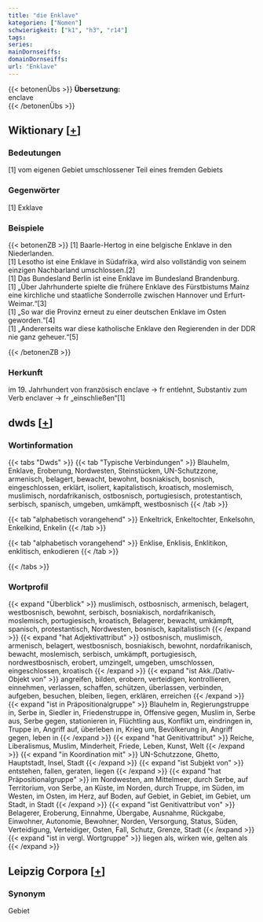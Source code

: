 ```yaml
---
title: "die Enklave"
kategorien: ["Nomen"]
schwierigkeit: ["k1", "h3", "r14"]
tags:
series:
mainDornseiffs:
domainDornseiffs:
url: "Enklave"
---
```


{{< betonenÜbs >}}
**Übersetzung:**  
enclave  
{{< /betonenÜbs >}}

## Wiktionary [[+](https://de.wiktionary.org/wiki/Enklave)]

### Bedeutungen
[1] vom eigenen Gebiet umschlossener Teil eines fremden Gebiets  

### Gegenwörter
[1] Exklave  

### Beispiele
{{< betonenZB >}}
[1] Baarle-Hertog in eine  belgische Enklave in den Niederlanden.  
[1] Lesotho ist eine Enklave in Südafrika, wird also vollständig von seinem einzigen Nachbarland umschlossen.[2]  
[1] Das Bundesland Berlin ist eine Enklave im Bundesland Brandenburg.  
[1] „Über Jahrhunderte spielte die frühere Enklave des Fürstbistums Mainz eine kirchliche und staatliche Sonderrolle zwischen Hannover und Erfurt-Weimar.“[3]  
[1] „So war die Provinz erneut zu einer deutschen Enklave im Osten geworden.“[4]  
[1] „Andererseits war diese katholische Enklave den Regierenden in der DDR nie ganz geheuer.“[5]  

{{< /betonenZB >}}
### Herkunft
im 19. Jahrhundert von französisch enclave → fr entlehnt, Substantiv zum Verb enclaver → fr „einschließen“[1]  



## dwds [[+](https://www.dwds.de/wb/Enklave)]

### Wortinformation
{{< tabs "Dwds" >}}
{{< tab "Typische Verbindungen" >}}
Blauhelm, Enklave, Eroberung, Nordwesten, Steinstücken, UN-Schutzzone, armenisch, belagert, bewacht, bewohnt, bosniakisch, bosnisch, eingeschlossen, erklärt, isoliert, kapitalistisch, kroatisch, moslemisch, muslimisch, nordafrikanisch, ostbosnisch, portugiesisch, protestantisch, serbisch, spanisch, umgeben, umkämpft, westbosnisch
{{< /tab >}}

{{< tab "alphabetisch vorangehend" >}}
Enkeltrick, Enkeltochter, Enkelsohn, Enkelkind, Enkelin
{{< /tab >}}

{{< tab "alphabetisch vorangehend" >}}
Enklise, Enklisis, Enklitikon, enklitisch, enkodieren
{{< /tab >}}

{{< /tabs >}}

### Wortprofil
{{< expand "Überblick" >}} muslimisch, ostbosnisch, armenisch, belagert, westbosnisch, bewohnt, serbisch, bosniakisch, nordafrikanisch, moslemisch, portugiesisch, kroatisch, Belagerer, bewacht, umkämpft, spanisch, protestantisch, Nordwesten, bosnisch, kapitalistisch {{< /expand >}}
{{< expand "hat Adjektivattribut" >}} ostbosnisch, muslimisch, armenisch, belagert, westbosnisch, bosniakisch, bewohnt, nordafrikanisch, bewacht, moslemisch, serbisch, umkämpft, portugiesisch, nordwestbosnisch, erobert, umzingelt, umgeben, umschlossen, eingeschlossen, kroatisch {{< /expand >}}
{{< expand "ist Akk./Dativ-Objekt von" >}} angreifen, bilden, erobern, verteidigen, kontrollieren, einnehmen, verlassen, schaffen, schützen, überlassen, verbinden, aufgeben, besuchen, bleiben, liegen, erklären, erreichen {{< /expand >}}
{{< expand "ist in Präpositionalgruppe" >}} Blauhelm in, Regierungstruppe in, Serbe in, Siedler in, Friedenstruppe in, Offensive gegen, Muslim in, Serbe aus, Serbe gegen, stationieren in, Flüchtling aus, Konflikt um, eindringen in, Truppe in, Angriff auf, überleben in, Krieg um, Bevölkerung in, Angriff gegen, leben in {{< /expand >}}
{{< expand "hat Genitivattribut" >}} Reiche, Liberalismus, Muslim, Minderheit, Friede, Leben, Kunst, Welt {{< /expand >}}
{{< expand "in Koordination mit" >}} UN-Schutzzone, Ghetto, Hauptstadt, Insel, Stadt {{< /expand >}}
{{< expand "ist Subjekt von" >}} entstehen, fallen, geraten, liegen {{< /expand >}}
{{< expand "hat Präpositionalgruppe" >}} im Nordwesten, am Mittelmeer, durch Serbe, auf Territorium, von Serbe, an Küste, im Norden, durch Truppe, im Süden, im Westen, im Osten, im Herz, auf Boden, auf Gebiet, in Gebiet, im Gebiet, um Stadt, in Stadt {{< /expand >}}
{{< expand "ist Genitivattribut von" >}} Belagerer, Eroberung, Einnahme, Übergabe, Ausnahme, Rückgabe, Einwohner, Autonomie, Bewohner, Norden, Versorgung, Status, Süden, Verteidigung, Verteidiger, Osten, Fall, Schutz, Grenze, Stadt {{< /expand >}}
{{< expand "ist in vergl. Wortgruppe" >}} liegen als, wirken wie, gelten als {{< /expand >}}

## Leipzig Corpora [[+](https://corpora.uni-leipzig.de/en/res?word=Enklave&corpusId=deu_newscrawl-public_2018)]


### Synonym
Gebiet

